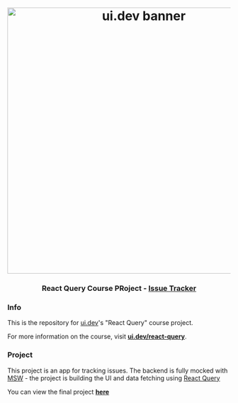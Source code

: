 <h1 align="center">
  <a href="https://ui.dev">
    <img
      src="https://ui.dev/images/ambitious-banner-dark.jpg"
      alt="ui.dev banner" width="600" />
  </a>
  <br />
</h1>

<h3 align="center">React Query Course PRoject - <a href="https://react-query-issue-tracker.ui.dev">Issue Tracker</a></h3>

### Info

This is the repository for [ui.dev](https://ui.dev)'s "React Query" course project.

For more information on the course, visit **[ui.dev/react-query](https://ui.dev/react-query)**.

### Project

This project is an app for tracking issues. The backend is fully mocked with [MSW](https://mswjs.io) - the project is building the UI and data fetching using [React Query](https://react-query.tanstack.com)

You can view the final project **[here](https://react-query-issue-tracker.ui.dev)**
